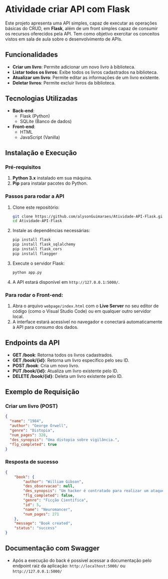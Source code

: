 # Atividade criar API com Flask

Este projeto apresenta uma API simples, capaz de executar as operações básicas do CRUD, em **Flask**, 
além de um front simples capaz de consumir os recursos oferecidos pela API. 
Tem como objetivo exercitar os conceitos vistos em sala de aula sobre o desenvolvimento de APIs.

## Funcionalidades

- **Criar um livro**: Permite adicionar um novo livro à biblioteca.
- **Listar todos os livros**: Exibe todos os livros cadastrados na biblioteca.
- **Atualizar um livro**: Permite editar as informações de um livro existente.
- **Deletar livros**: Permite excluir livros da biblioteca.

## Tecnologias Utilizadas

- **Back-end**: 
  - Flask (Python)
  - SQLite (Banco de dados)
- **Front-end**: 
  - HTML
  - JavaScript (Vanilla)

## Instalação e Execução

### Pré-requisitos

1. **Python 3.x** instalado em sua máquina.
2. **Pip** para instalar pacotes do Python.

### Passos para rodar a API

1. Clone este repositório:

    ```bash
    git clone https://github.com/alysonGuimaraes/Atividade-API-Flask.git
    cd Atividade-API-Flask
    ```

2. Instale as dependências necessárias:

    ```bash
    pip install flask
    pip install flask_sqlalchemy
    pip install flask_cors
    pip install flasgger
    ```

3. Execute o servidor Flask:

    ```bash
    python app.py
    ```

4. A API estará disponível em `http://127.0.0.1:5000/`.

### Para rodar o Front-end:

1. Abra o arquivo `webpage/index.html` com o **Live Server** no seu editor de código (como o Visual Studio Code) ou em qualquer outro servidor local.
2. A interface estará acessível no navegador e conectará automaticamente à API para consumo dos dados.

## Endpoints da API

- **GET /book**: Retorna todos os livros cadastrados.
- **GET /book/{id}**: Retorna um livro específico pelo seu ID.
- **POST /book**: Cria um novo livro.
- **PUT /book/{id}**: Atualiza um livro existente pelo ID.
- **DELETE /book/{id}**: Deleta um livro existente pelo ID.

## Exemplo de Requisição

### Criar um livro (POST)

```json
{
  "name": "1984",
  "author": "George Orwell",
  "genre": "Distopia",
  "num_pages": 328,
  "des_synopsis": "Uma distopia sobre vigilância.",
  "flg_completed": true
} 
```

### Resposta de sucesso
```json
{
    "book": {
        "author": "William Gibson",
        "des_observacao": null,
        "des_synopsis": "Um hacker é contratado para realizar um ataque virtual em um mundo cyberpunk.",
        "flg_completed": false,
        "genre": "Ficção Científica",
        "id": 5,
        "name": "Neuromancer",
        "num_pages": 271
    },
    "message": "Book created",
    "status": "success"
}
```

## Documentação com Swagger

- Após a execução do back é possível acessar a documentação pelo endpoint raiz da aplicação:
```http://localhost:5000/``` ou ```http://127.0.0.1:5000/```


